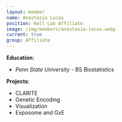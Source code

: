 ```yaml
---
layout: member
name: Anastasia Lucas
position: Hall Lab Affiliate
image: /img/members/anastasia-lucas.webp
current: true
group: Affiliate
---
```


**Education**:

  * *Penn State University* - BS Biostatistics

**Projects**:

  * CLARITE
  * Genetic Encoding
  * Visualization
  * Exposome and GxE
